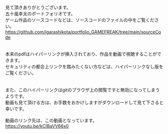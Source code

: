 見て頂きありがとうございます。<br>
五十嵐幸太のポートフォリオです。<br>
ゲーム作品のソースコードなどは、ソースコードのファイルの中をご覧ください。<br>
https://github.com/igarashikota/portfolio_GAMEFREAK/tree/main/sourceCode <br>
<br>
<br>
本来のpdfはハイパーリンクが挿入されており、作品を動画で視聴することができます。<br>
セキュリティの都合上リンクを踏みたくない方などは、ハイパーリンクなし版をご覧ください。<br>
<br>
<br>
また、このハイパーリンクはgitのブラウザ上の閲覧ですと無効になってしまうようです。<br>
動画も見て頂ける方は、お手数をおかけしますがダウンロードして見て下さると幸いです。<br>
<br>
動画のリンク先は、この動画となっています。<br>
https://youtu.be/kCIBaVV66x0 <br>

